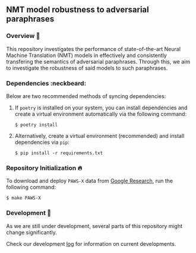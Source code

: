 ## NMT model robustness to adversarial paraphrases

### Overview :book:

This repository investigates the performance of state-of-the-art Neural Machine Translation (NMT) models in effectively and consistently transfering the semantics of adversarial paraphrases. Through this, we aim to investigate the robustness of said models to such paraphrases. 

### Dependencies :neckbeard:

Below are two recommended methods of syncing dependencies:

1. If `poetry` is installed on your system, you can install dependencies and create a virtual environment automatically via the following command:

    ```shell
    $ poetry install
    ```

2. Alternatively, create a virtual environment (recommended) and install dependencies via `pip`:

    ```shell
    $ pip install -r requirements.txt
    ```

### Repository Initialization :fire:

To download and deploy `PAWS-X` data from [Google Research](https://github.com/google-research-datasets/paws/tree/master/pawsx), run the following command:

```shell
$ make PAWS-X
```

### Development :snail:

As we are still under development, several parts of this repository might change significantly.

Check our development [log](./docs/develop.md) for information on current developments.
